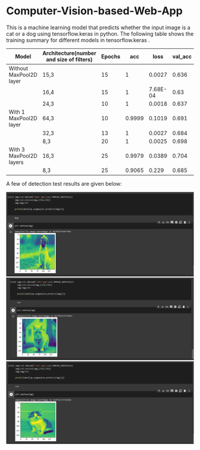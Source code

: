 # Computer-Vision-based-Web-App

This is a machine learning model that predicts whether the input image is a cat or a dog using tensorflow.keras in python.
The following table shows the training summary for different models in tensorflow.keras .

| Model | Architecture(number and size of filters) | Epochs | acc | loss | val\_acc | val\_loss |
| --- | --- | --- | --- | --- | --- | --- |
|Without MaxPool2D layer	|15,3	|15	|1	|0.0027	|0.636	|1.1892|
|	  |16,4	|15	|1	|7.68E-04	|0.63	|1.5135|
|	  |24,3	|10	|1	|0.0018	|0.637	|1.3047|
|With 1 MaxPool2D layer 	|64,3	|10	|0.9999	|0.1019	|0.691	|1.15|
|	  |32,3	|13	|1	|0.0027	|0.684	|1.3229|
|	  |8,3	|20	|1	|0.0025	|0.698	|1.2637|	
|With 3 MaxPool2D layers	|16,3	 |25 |0.9979	|0.0389	|0.704	|1.3593|
|   |8,3	|25	|0.9065	|0.229	|0.685	|1.1065|

A few of detection test results are given below:

![ss1](../Screenshots/Screenshot1.png)
![ss2](../Screenshots/Screenshot2.png)
![ss3](../Screenshots/Screenshot3.png)
